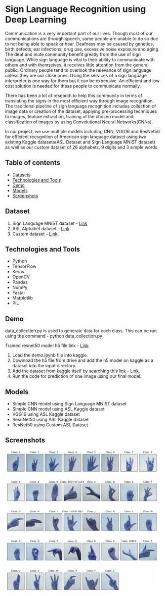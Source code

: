# Sign Language Recognition using Deep Learning
Communication is a very important part of our lives. Though most of our communications are through speech, some people are unable to do so due to not being able to speak or hear. Deafness may be caused by genetics, birth defects, ear infections, drug use, excessive noise exposure and aging. The deaf and mute community benefit greatly from the use of sign language. While sign language is vital to their ability to communicate with others and with themselves, it receives little attention from the general public. Ordinary people tend to overlook the relevance of sign language unless they are our close ones. Using the services of a sign language interpreter is one way for them but it can be expensive. An efficient and low cost solution is needed for these people to communicate normally.

There has been a lot of research to help this community in terms of translating the signs in the most efficient way through image recognition. The traditional pipeline of sign language recognition includes collection of image data or creation of the dataset, applying pre-processing techniques to images, feature extraction, training of the chosen model and classification of images by using Convolutional Neural Networks(CNNs).

In our project, we use multiple models including CNN, VGG16 and ResNet50 for efficient recognition of American sign language dataset using two existing Kaggle datasets(ASL Dataset and Sign Language MNIST dataset) as well as our custom dataset of 26 alphabets, 9 digits and 3 simple words. 

## Table of contents
* [Datasets](#dataset)
* [Technologies and Tools](#technologies-and-tools)
* [Demo](#setup)
* [Models](#features)
* [Screenshots](#screenshots)

## Dataset
1. Sign Language MNIST dataset - [Link](https://www.kaggle.com/datasets/datamunge/sign-language-mnist)
2. ASL Alphabet dataset - [Link](https://www.kaggle.com/datasets/grassknoted/asl-alphabet)
3. Custom dataset - [Link](https://www.kaggle.com/datasets/joannracheljacob/american-sign-language-dataset).

## Technologies and Tools
* Python 
* TensorFlow
* Keras
* OpenCV
* Pandas
* NumPy
* Fastai
* Matplotlib
* PIL

## Demo

data_collection.py is used to generate data for each class. This can be run using the command -  python data_collection.py 

Trained resnet50 model h5 file link - [Link](https://drive.google.com/file/d/1ZSEqRN4lgzfp_1_6nQ_4nlzq5rZ7DSeD/view?usp=sharing)

1. Load the demo.ipynb file into kaggle.
2. Download the h5 file from drive and add the h5 model on kaggle as a dataset into the input directory.
3. Add the dataset from kaggle itself by searching this link - [Link](https://www.kaggle.com/datasets/joannracheljacob/american-sign-language-dataset).
4. Run the code for prediction of one image using our final model.


## Models

* Simple CNN model using Sign Language MNIST dataset
* Simple CNN model using ASL Kaggle dataset
* VGG16 using ASL Kaggle dataset
* ResnNet50 using ASL Kaggle dataset
* ResNet50 using Custom ASL Dataset

## Screenshots

![Example screenshot](./images/custom_dataset.png)
